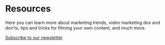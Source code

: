 # Resources

Here you can learn more about marketing trends, video marketing dos and don’ts, tips and tricks for filming your own content, and much more.

[Subscribe to our newsletter](https://info.vibbio.com/video-marketing-newslette)